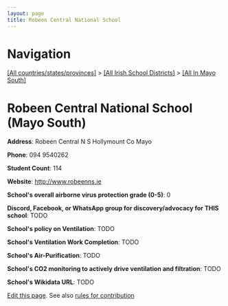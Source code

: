 ```yaml
---
layout: page
title: Robeen Central National School
---
```

# Navigation

[[All countries/states/provinces]](../../..) > [[All Irish School Districts]](../..) > [[All In Mayo South]](..)

# Robeen Central National School (Mayo South)

**Address**: Robeen Central N S Hollymount Co Mayo

**Phone**: 094 9540262

**Student Count**: 114

**Website**: <http://www.robeenns.ie>

**School's overall airborne virus protection grade (0-5)**: 0

**Discord, Facebook, or WhatsApp group for discovery/advocacy for THIS school**: TODO

**School's policy on Ventilation**: TODO

**School's Ventilation Work Completion**: TODO

**School's Air-Purification**: TODO

**School's CO2 monitoring to actively drive ventilation and filtration**: TODO

**School's Wikidata URL**: TODO


[Edit this page](https://github.com/ventilate-schools/Ireland/edit/main/./Mayo_South/Robeen_Central_National_School.md). See also [rules for contribution](../../../contribution-rules/)